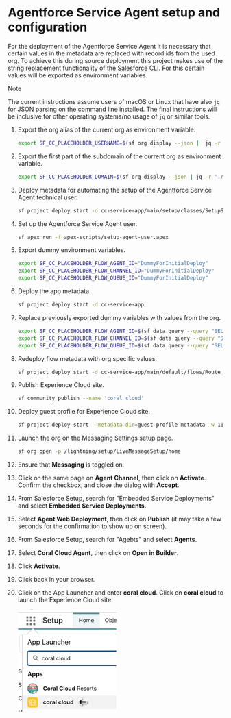 # Agentforce Service Agent setup and configuration

For the deployment of the Agentforce Service Agent it is necessary that certain values in the metadata are replaced with record ids from the used org. To achieve this during source deployment this project makes use of the [string replacement functionality of the Salesforce CLI](https://developer.salesforce.com/docs/atlas.en-us.sfdx_dev.meta/sfdx_dev/sfdx_dev_ws_string_replace.htm). For this certain values will be exported as environment variables.

> [!NOTE]
> The current instructions assume users of macOS or Linux that have also `jq` for JSON parsing on the command line installed.
> The final instructions will be inclusive for other operating systems/no usage of `jq` or similar tools.

1. Export the org alias of the current org as environment variable.

    ```bash
    export SF_CC_PLACEHOLDER_USERNAME=$(sf org display --json |  jq -r '.result | .username')
    ```

1. Export the first part of the subdomain of the current org as environment variable.

    ```bash
    export SF_CC_PLACEHOLDER_DOMAIN=$(sf org display --json | jq -r '.result | .instanceUrl | sub("https?://"; "") | split(".")[0]')
    ```

1. Deploy metadata for automating the setup of the Agentforce Service Agent technical user.

    ```bash
    sf project deploy start -d cc-service-app/main/setup/classes/SetupServiceAgentUser.cls -d cc-service-app/main/default/permissionSets/Coral_Cloud_Service_Agent.permissionset-meta.xml
    ```

1. Set up the Agentforce Service Agent user.

    ```bash
    sf apex run -f apex-scripts/setup-agent-user.apex
    ```

1. Export dummy environment variables.

    ```bash
    export SF_CC_PLACEHOLDER_FLOW_AGENT_ID="DummyForInitialDeploy"
    export SF_CC_PLACEHOLDER_FLOW_CHANNEL_ID="DummyForInitialDeploy"
    export SF_CC_PLACEHOLDER_FLOW_QUEUE_ID="DummyForInitialDeploy"
    ```

1. Deploy the app metadata.

    ```bash
    sf project deploy start -d cc-service-app

    ```

1. Replace previously exported dummy variables with values from the org.

    ```bash
    export SF_CC_PLACEHOLDER_FLOW_AGENT_ID=$(sf data query --query "SELECT Id from BotDefinition WHERE DeveloperName='Coral_Cloud_Agent'" --json | jq -r '.result | .records[0] | .Id')
    export SF_CC_PLACEHOLDER_FLOW_CHANNEL_ID=$(sf data query --query "SELECT Id from ServiceChannel WHERE DeveloperName='sfdc_livemessage'" --json | jq -r '.result | .records[0] | .Id')
    export SF_CC_PLACEHOLDER_FLOW_QUEUE_ID=$(sf data query --query "SELECT Id FROM Group WHERE Type = 'Queue' AND Name = 'Messaging Queue'" --json | jq -r '.result | .records[0] | .Id')
    ```

1. Redeploy flow metadata with org specific values.

    ```bash
    sf project deploy start -d cc-service-app/main/default/flows/Route_to_Agent.flow-meta.xml cc-service-app/main/default/flows/Route_to_Agent.flow-meta.xml
    ```

1. Publish Experience Cloud site.

    ```bash
    sf community publish --name 'coral cloud'
    ```

1. Deploy guest profile for Experience Cloud site.

    ```bash
    sf project deploy start --metadata-dir=guest-profile-metadata -w 10
    ```

1. Launch the org on the Messaging Settings setup page.

    ```bash
    sf org open -p /lightning/setup/LiveMessageSetup/home
    ```

1. Ensure that **Messaging** is toggled on.

1. Click on the same page on **Agent Channel**, then click on **Activate**. Confirm the checkbox, and close the dialog with **Accept**.

1. From Salesforce Setup, search for "Embedded Service Deployments" and select **Embedded Service Deployments**.

1. Select **Agent Web Deployment**, then click on **Publish** (it may take a few seconds for the confirmation to show up on screen).

1. From Salesforce Setup, search for "Agebts" and select **Agents**.

1. Select **Coral Cloud Agent**, then click on **Open in Builder**.

1. Click **Activate**.

1. Click back in your browser.

1. Click on the App Launcher and enter **coral cloud**. Click on **coral cloud** to launch the Experience Cloud site.

    ![](/docs/gfx/app-launcher-ec.png)
